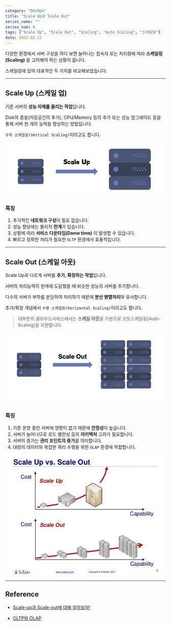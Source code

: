 ```yaml
---
category: "DevOps"
title: "Scale Up과 Scale Out"
series_name: ""
series_num: 0
tags: ["Scale Up", "Scale Out", "Scaling", "Auto Scaling", "스케일링"]
date: 2022-02-12
---
```


다양한 환경에서 서버 구성을 하다 보면 늘어나는 접속자 또는 처리량에 따라 **스케일링(Scaling)** 을 고려해야 하는 상황이 옵니다.

스케일링에 있어 대표적인 두 가지를 비교해보았습니다.

***

## Scale Up (스케일 업)

기존 서버의 **성능 자체를 올리는 작업**입니다.

Disk의 증설(저장공간의 추가), CPU/Memory 등의 추가 또는 성능 업그레이드 등을 통해 서버 한 개의 능력을 향상하는 방법입니다.

`수직 스케일링(Vertical Scaling)`이라고도 합니다.

![](../img/devops/scaleup.png)

### 특징

1. 추가적인 **네트워크 구성**이 필요 없습니다.
2. 성능 향상에는 물리적 **한계**가 있습니다.
3. 상황에 따라 **서비스 다운타임(Donw time)** 이 발생할 수 있습니다.
4. 빠르고 정확한 처리가 필요한 `OLTP` 환경에서 효율적입니다.

***

## Scale Out (스케일 아웃)

Scale Up과 다르게 서버를 **추가, 확장하는 작업**입니다.

서버의 처리능력이 한계에 도달했을 때 비슷한 성능의 서버를 추가합니다.

다수의 서버가 부하를 분담하여 처리하기 때문에 **분산 병렬처리**와 유사합니다.

추가/확장 개념에서 `수평 스케일링(horizontal Scaling)`이라고도 합니다.

> 대부분의 클라우드서비스에서는 **스케일 아웃**을 기본으로 오토스케일링(Auto-Scaling)을 지원합니다.

![](../img/devops/scaledown.png)

### 특징

1. 기존 운영 중인 서버에 영향이 없기 때문에 **안정성**이 높습니다.
2. 서버가 늘어나므로 로드 밸런싱 등의 **아키텍처** 고려가 필요합니다.
3. 서버의 증가는 **관리 포인트의 증가**를 의미합니다.
4. 대량의 데이터와 복잡한 쿼리 수행을 위한 `OLAP` 환경에 적합합니다.

![](../img/devops/scale.jpg)

***

## Reference

* [Scale-up과 Scale-out에 대해 알아보자!](https://tecoble.techcourse.co.kr/post/2021-10-12-scale-up-scale-out/)

* [OLTP와 OLAP](https://akasai.space/basic/about-oltp-olap)
